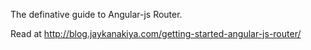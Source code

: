 The definative guide to Angular-js Router.

Read at http://blog.jaykanakiya.com/getting-started-angular-js-router/